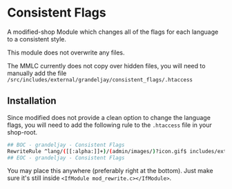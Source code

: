 # Consistent Flags

A modified-shop Module which changes all of the flags for each language to a consistent style.

This module does not overwrite any files.

The MMLC currently does not copy over hidden files, you will need to manually add the file `/src/includes/external/grandeljay/consistent_flags/.htaccess`

## Installation

Since modified does not provide a clean option to change the language flags, you will need to add the following rule to the `.htaccess` file in your shop-root.

```sh
## BOC - grandeljay - Consistent Flags
RewriteRule ^lang/([[:alpha:]]+)/(admin/images/)?icon.gif$ includes/external/grandeljay/consistent_flags/icon.php?icon=$1 [QSA,L]
## EOC - grandeljay - Consistent Flags
```

You may place this anywhere (preferably right at the bottom). Just make sure it's still inside `<IfModule mod_rewrite.c></IfModule>`.
